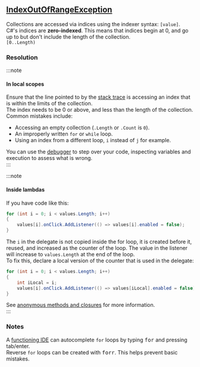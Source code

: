 ## [IndexOutOfRangeException](https://docs.microsoft.com/en-us/dotnet/api/system.indexoutofrangeexception)

Collections are accessed via indices using the indexer syntax: `[value]`.  
C#'s indices are **zero-indexed**. This means that indices begin at 0, and go up to but don't include the length of the collection.  
`[0..Length)`  

### Resolution
:::note
#### In local scopes
Ensure that the line pointed to by the [stack trace](../Stack%20Traces.md) is accessing an index that is within the limits of the collection.  
The index needs to be 0 or above, and less than the length of the collection.  
Common mistakes include:
- Accessing an empty collection (`.Length` or `.Count` is `0`).
- An improperly written `for` or `while` loop.
- Using an index from a different loop, `i` instead of `j` for example.

You can use the [debugger](../../Debugging/Debugger.md) to step over your code, inspecting variables and execution to assess what is wrong.  
:::

:::note
#### Inside lambdas
If you have code like this:
```csharp
for (int i = 0; i < values.Length; i++)
{
    values[i].onClick.AddListener(() => values[i].enabled = false);
}
```
The `i` in the delegate is not copied inside the for loop, it is created before it, reused, and increased as the counter of the loop. The value in the listener will increase to `values.Length` at the end of the loop.  
To fix this, declare a local version of the counter that is used in the delegate:
```csharp
for (int i = 0; i < values.Length; i++)
{
    int iLocal = i;
    values[i].onClick.AddListener(() => values[iLocal].enabled = false);
}
```
See [anonymous methods and closures](../../Specifics/Anonymous%20Methods%20and%20Closures.md) for more information.  
:::

### Notes
A [functioning IDE](../../IDE%20Configuration.md) can autocomplete `for` loops by typing <kbd>for</kbd> and pressing tab/enter.  
Reverse `for` loops can be created with <kbd>forr</kbd>. This helps prevent basic mistakes.  